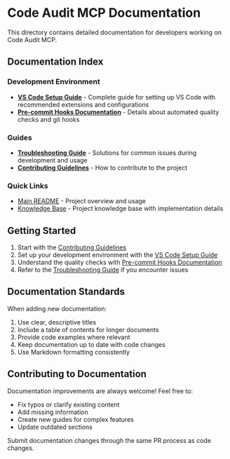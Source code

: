 # Code Audit MCP Documentation

This directory contains detailed documentation for developers working on Code Audit MCP.

## Documentation Index

### Development Environment

- **[VS Code Setup Guide](VSCODE-SETUP.md)** - Complete guide for setting up VS Code with recommended extensions and configurations
- **[Pre-commit Hooks Documentation](PRE-COMMIT-HOOKS.md)** - Details about automated quality checks and git hooks

### Guides

- **[Troubleshooting Guide](TROUBLESHOOTING.md)** - Solutions for common issues during development and usage
- **[Contributing Guidelines](../CONTRIBUTING.md)** - How to contribute to the project

### Quick Links

- [Main README](../README.md) - Project overview and usage
- [Knowledge Base](../kb/) - Project knowledge base with implementation details

## Getting Started

1. Start with the [Contributing Guidelines](../CONTRIBUTING.md)
2. Set up your development environment with the [VS Code Setup Guide](VSCODE-SETUP.md)
3. Understand the quality checks with [Pre-commit Hooks Documentation](PRE-COMMIT-HOOKS.md)
4. Refer to the [Troubleshooting Guide](TROUBLESHOOTING.md) if you encounter issues

## Documentation Standards

When adding new documentation:

1. Use clear, descriptive titles
2. Include a table of contents for longer documents
3. Provide code examples where relevant
4. Keep documentation up to date with code changes
5. Use Markdown formatting consistently

## Contributing to Documentation

Documentation improvements are always welcome! Feel free to:

- Fix typos or clarify existing content
- Add missing information
- Create new guides for complex features
- Update outdated sections

Submit documentation changes through the same PR process as code changes.
